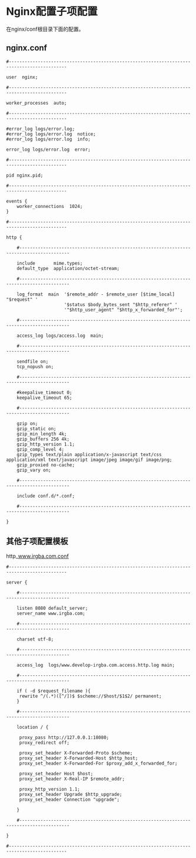 
# Nginx配置子项配置

 在nginx/conf根目录下面的配置。

## nginx.conf


	#--------------------------------------------------------------------------------------------
	
	user  nginx;
	
	#--------------------------------------------------------------------------------------------
	
	worker_processes  auto;
	
	#--------------------------------------------------------------------------------------------
	
	#error_log logs/error.log;
	#error_log logs/error.log  notice;
	#error_log logs/error.log  info;
	
	error_log logs/error.log  error;
	
	#--------------------------------------------------------------------------------------------
	
	pid nginx.pid;
	
	#--------------------------------------------------------------------------------------------
	
	events {
	    worker_connections  1024;
	}
	
	#--------------------------------------------------------------------------------------------
	
	http {
	
	    #-----------------------------------------------------------------------------------------
	
	    include       mime.types;
	    default_type  application/octet-stream;
	
	    #-----------------------------------------------------------------------------------------
	
	    log_format  main  '$remote_addr - $remote_user [$time_local] "$request" '
	                      '$status $body_bytes_sent "$http_referer" '
	                      '"$http_user_agent" "$http_x_forwarded_for"';
	
	    #-----------------------------------------------------------------------------------------
	
	    access_log logs/access.log  main;
	
	    #-----------------------------------------------------------------------------------------
	
	    sendfile on;
	    tcp_nopush on;
	
	    #-----------------------------------------------------------------------------------------
	
	    #keepalive_timeout 0;
	    keepalive_timeout 65;
	
	    #-----------------------------------------------------------------------------------------
	
	    gzip on;
	    gzip_static on;
	    gzip_min_length 4k;
	    gzip_buffers 256 4k;
	    gzip_http_version 1.1;
	    gzip_comp_level 4;
	    gzip_types text/plain application/x-javascript text/css application/xml text/javascript image/jpeg image/gif image/png;
	    gzip_proxied no-cache;
	    gzip_vary on;
	
	    #-----------------------------------------------------------------------------------------
	
	    include conf.d/*.conf;
	
	    #-----------------------------------------------------------------------------------------
	
	}

## 其他子项配置模板

http_www.irgba.com.conf

	#--------------------------------------------------------------------------------------------
	
	server {
	
	    #-----------------------------------------------------------------------------------------
	
	    listen 8080 default_server;
	    server_name www.irgba.com;
	
	    #-----------------------------------------------------------------------------------------
	
	    charset utf-8;
	
	    #-----------------------------------------------------------------------------------------
	
	    access_log  logs/www.develop-irgba.com.access.http.log main;
	
	    #-----------------------------------------------------------------------------------------
	
	    if ( -d $request_filename ){
	     rewrite ^/(.*)([^/])$ $scheme://$host/$1$2/ permanent;
	    }
	
	    #-----------------------------------------------------------------------------------------
	
	    location / {
	
	     proxy_pass http://127.0.0.1:18080;
	     proxy_redirect off;
	
	     proxy_set_header X-Forwarded-Proto $scheme;
	     proxy_set_header X-Forwarded-Host $http_host;
	     proxy_set_header X-Forwarded-For $proxy_add_x_forwarded_for;
	
	     proxy_set_header Host $host;
	     proxy_set_header X-Real-IP $remote_addr;
	
	     proxy_http_version 1.1;
	     proxy_set_header Upgrade $http_upgrade;
	     proxy_set_header Connection "upgrade";
	
	    }
	
	    #-----------------------------------------------------------------------------------------
	
	}
	
	#--------------------------------------------------------------------------------------------
